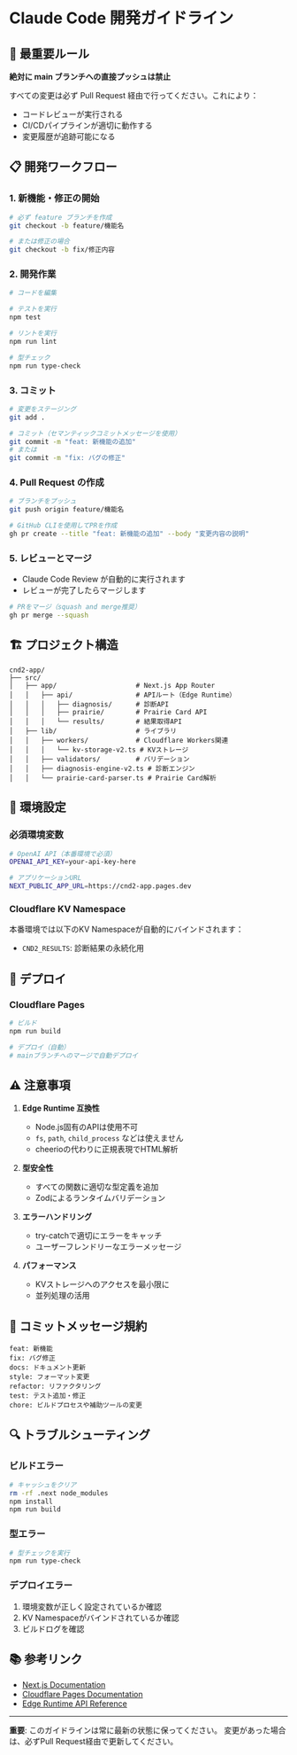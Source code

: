 # Claude Code 開発ガイドライン

## 🚨 最重要ルール

**絶対に main ブランチへの直接プッシュは禁止**

すべての変更は必ず Pull Request 経由で行ってください。これにより：
- コードレビューが実行される
- CI/CDパイプラインが適切に動作する
- 変更履歴が追跡可能になる

## 📋 開発ワークフロー

### 1. 新機能・修正の開始

```bash
# 必ず feature ブランチを作成
git checkout -b feature/機能名

# または修正の場合
git checkout -b fix/修正内容
```

### 2. 開発作業

```bash
# コードを編集

# テストを実行
npm test

# リントを実行
npm run lint

# 型チェック
npm run type-check
```

### 3. コミット

```bash
# 変更をステージング
git add .

# コミット（セマンティックコミットメッセージを使用）
git commit -m "feat: 新機能の追加"
# または
git commit -m "fix: バグの修正"
```

### 4. Pull Request の作成

```bash
# ブランチをプッシュ
git push origin feature/機能名

# GitHub CLIを使用してPRを作成
gh pr create --title "feat: 新機能の追加" --body "変更内容の説明"
```

### 5. レビューとマージ

- Claude Code Review が自動的に実行されます
- レビューが完了したらマージします

```bash
# PRをマージ（squash and merge推奨）
gh pr merge --squash
```

## 🏗️ プロジェクト構造

```
cnd2-app/
├── src/
│   ├── app/                    # Next.js App Router
│   │   ├── api/                # APIルート（Edge Runtime）
│   │   │   ├── diagnosis/      # 診断API
│   │   │   ├── prairie/        # Prairie Card API
│   │   │   └── results/        # 結果取得API
│   ├── lib/                    # ライブラリ
│   │   ├── workers/            # Cloudflare Workers関連
│   │   │   └── kv-storage-v2.ts # KVストレージ
│   │   ├── validators/         # バリデーション
│   │   ├── diagnosis-engine-v2.ts # 診断エンジン
│   │   └── prairie-card-parser.ts # Prairie Card解析
```

## 🔧 環境設定

### 必須環境変数

```bash
# OpenAI API（本番環境で必須）
OPENAI_API_KEY=your-api-key-here

# アプリケーションURL
NEXT_PUBLIC_APP_URL=https://cnd2-app.pages.dev
```

### Cloudflare KV Namespace

本番環境では以下のKV Namespaceが自動的にバインドされます：
- `CND2_RESULTS`: 診断結果の永続化用

## 🚀 デプロイ

### Cloudflare Pages

```bash
# ビルド
npm run build

# デプロイ（自動）
# mainブランチへのマージで自動デプロイ
```

## ⚠️ 注意事項

1. **Edge Runtime 互換性**
   - Node.js固有のAPIは使用不可
   - `fs`, `path`, `child_process` などは使えません
   - cheerioの代わりに正規表現でHTML解析

2. **型安全性**
   - すべての関数に適切な型定義を追加
   - Zodによるランタイムバリデーション

3. **エラーハンドリング**
   - try-catchで適切にエラーをキャッチ
   - ユーザーフレンドリーなエラーメッセージ

4. **パフォーマンス**
   - KVストレージへのアクセスを最小限に
   - 並列処理の活用

## 📝 コミットメッセージ規約

```
feat: 新機能
fix: バグ修正
docs: ドキュメント更新
style: フォーマット変更
refactor: リファクタリング
test: テスト追加・修正
chore: ビルドプロセスや補助ツールの変更
```

## 🔍 トラブルシューティング

### ビルドエラー

```bash
# キャッシュをクリア
rm -rf .next node_modules
npm install
npm run build
```

### 型エラー

```bash
# 型チェックを実行
npm run type-check
```

### デプロイエラー

1. 環境変数が正しく設定されているか確認
2. KV Namespaceがバインドされているか確認
3. ビルドログを確認

## 📚 参考リンク

- [Next.js Documentation](https://nextjs.org/docs)
- [Cloudflare Pages Documentation](https://developers.cloudflare.com/pages/)
- [Edge Runtime API Reference](https://nextjs.org/docs/app/api-reference/edge)

---

**重要**: このガイドラインは常に最新の状態に保ってください。
変更があった場合は、必ずPull Request経由で更新してください。